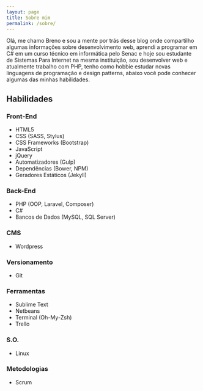 ```yaml
---
layout: page
title: Sobre mim
permalink: /sobre/
---
```


Olá, me chamo Breno e sou a mente por trás desse blog onde compartilho algumas informações sobre desenvolvimento web, aprendi a programar em C# em um curso técnico em informática pelo Senac e hoje sou estudante de Sistemas Para Internet na mesma instituição, sou desenvolver web e atualmente trabalho com PHP, tenho como hobbie estudar novas linguagens de programação e design patterns, abaixo você pode conhecer algumas das minhas habilidades.

## Habilidades

### Front-End

- HTML5
- CSS (SASS, Stylus)
- CSS Frameworks (Bootstrap)
- JavaScript
- jQuery
- Automatizadores (Gulp)
- Dependências (Bower, NPM)
- Geradores Estáticos (Jekyll)

### Back-End

- PHP (OOP, Laravel, Composer)
- C#
- Bancos de Dados (MySQL, SQL Server)

### CMS

- Wordpress

### Versionamento

- Git

### Ferramentas

- Sublime Text
- Netbeans
- Terminal (Oh-My-Zsh)
- Trello

### S.O.

- Linux

### Metodologias

- Scrum